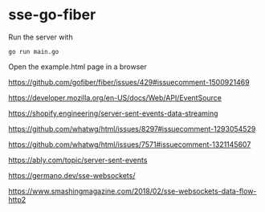 # sse-go-fiber

Run the server with

```shell
go run main.go
```

Open the example.html page in a browser


https://github.com/gofiber/fiber/issues/429#issuecomment-1500921469

https://developer.mozilla.org/en-US/docs/Web/API/EventSource

https://shopify.engineering/server-sent-events-data-streaming

https://github.com/whatwg/html/issues/8297#issuecomment-1293054529

https://github.com/whatwg/html/issues/7571#issuecomment-1321145607

https://ably.com/topic/server-sent-events

https://germano.dev/sse-websockets/

https://www.smashingmagazine.com/2018/02/sse-websockets-data-flow-http2